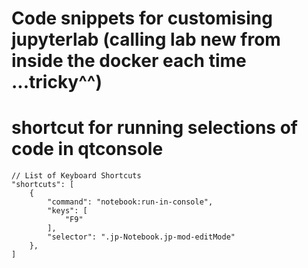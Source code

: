 # Code snippets for customising jupyterlab (calling lab new from inside the docker each time ...tricky^^)

# shortcut for running selections of code in qtconsole
    // List of Keyboard Shortcuts
    "shortcuts": [
        {
            "command": "notebook:run-in-console",
            "keys": [
                "F9"
            ],
            "selector": ".jp-Notebook.jp-mod-editMode"
        },
    ]